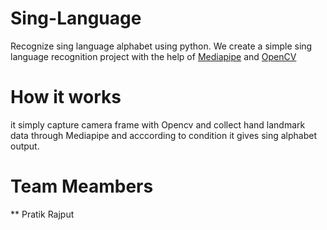 # Sing-Language
Recognize sing language alphabet using python. We create a simple sing language recognition project 
with the help of [Mediapipe](https://google.github.io/mediapipe/) and [OpenCV](https://opencv.org/)

# How it works
it simply capture camera frame with Opencv and collect hand landmark data through Mediapipe and 
acccording to condition it gives sing alphabet output.

# Team Meambers
   ** Pratik Rajput
